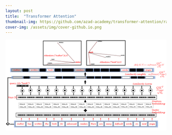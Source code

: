 ```yaml
---
layout: post
title:  "Transformer Attention"
thumbnail-img: https://github.com/azad-academy/transformer-attention/raw/main/cover.png
cover-img: /assets/img/cover-github.io.png
---
```


[![TA](https://github.com/azad-academy/transformer-attention/raw/main/cover.png)](https://github.com/azad-academy/transformer-attention)